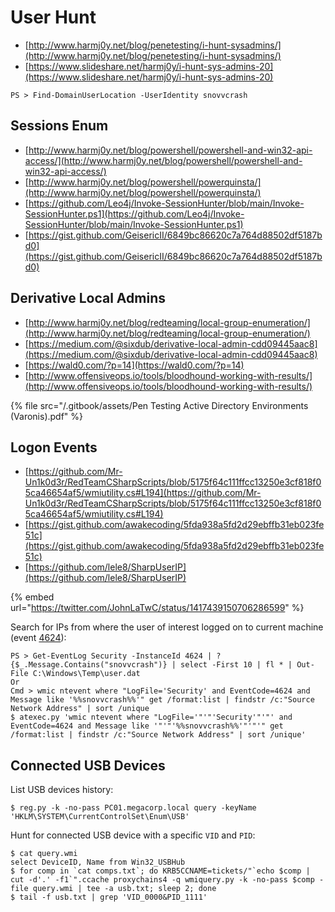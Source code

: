 # User Hunt

* [http://www.harmj0y.net/blog/penetesting/i-hunt-sysadmins/](http://www.harmj0y.net/blog/penetesting/i-hunt-sysadmins/)
* [https://www.slideshare.net/harmj0y/i-hunt-sys-admins-20](https://www.slideshare.net/harmj0y/i-hunt-sys-admins-20)

```
PS > Find-DomainUserLocation -UserIdentity snovvcrash
```




## Sessions Enum

* [http://www.harmj0y.net/blog/powershell/powershell-and-win32-api-access/](http://www.harmj0y.net/blog/powershell/powershell-and-win32-api-access/)
* [http://www.harmj0y.net/blog/powershell/powerquinsta/](http://www.harmj0y.net/blog/powershell/powerquinsta/)
* [https://github.com/Leo4j/Invoke-SessionHunter/blob/main/Invoke-SessionHunter.ps1](https://github.com/Leo4j/Invoke-SessionHunter/blob/main/Invoke-SessionHunter.ps1)
* [https://gist.github.com/GeisericII/6849bc86620c7a764d88502df5187bd0](https://gist.github.com/GeisericII/6849bc86620c7a764d88502df5187bd0)




## Derivative Local Admins

* [http://www.harmj0y.net/blog/redteaming/local-group-enumeration/](http://www.harmj0y.net/blog/redteaming/local-group-enumeration/)
* [https://medium.com/@sixdub/derivative-local-admin-cdd09445aac8](https://medium.com/@sixdub/derivative-local-admin-cdd09445aac8)
* [https://wald0.com/?p=14](https://wald0.com/?p=14)
* [http://www.offensiveops.io/tools/bloodhound-working-with-results/](http://www.offensiveops.io/tools/bloodhound-working-with-results/)

{% file src="/.gitbook/assets/Pen Testing Active Directory Environments (Varonis).pdf" %}




## Logon Events

- [https://github.com/Mr-Un1k0d3r/RedTeamCSharpScripts/blob/5175f64c111ffcc13250e3cf818f05ca46654af5/wmiutility.cs#L194](https://github.com/Mr-Un1k0d3r/RedTeamCSharpScripts/blob/5175f64c111ffcc13250e3cf818f05ca46654af5/wmiutility.cs#L194)
- [https://gist.github.com/awakecoding/5fda938a5fd2d29ebffb31eb023fe51c](https://gist.github.com/awakecoding/5fda938a5fd2d29ebffb31eb023fe51c)
- [https://github.com/lele8/SharpUserIP](https://github.com/lele8/SharpUserIP)

{% embed url="https://twitter.com/JohnLaTwC/status/1417439150706286599" %}

Search for IPs from where the user of interest logged on to current machine (event [4624](https://docs.microsoft.com/en-us/windows/security/threat-protection/auditing/event-4624)):

```
PS > Get-EventLog Security -InstanceId 4624 | ? {$_.Message.Contains("snovvcrash")} | select -First 10 | fl * | Out-File C:\Windows\Temp\user.dat
Or
Cmd > wmic ntevent where "LogFile='Security' and EventCode=4624 and Message like '%%snovvcrash%%'" get /format:list | findstr /c:"Source Network Address" | sort /unique
$ atexec.py 'wmic ntevent where "LogFile='"'"'Security'"'"' and EventCode=4624 and Message like '"'"'%%snovvcrash%%'"'"'" get /format:list | findstr /c:"Source Network Address" | sort /unique'
```




## Connected USB Devices

List USB devices history:

```
$ reg.py -k -no-pass PC01.megacorp.local query -keyName 'HKLM\SYSTEM\CurrentControlSet\Enum\USB'
```

Hunt for connected USB device with a specific `VID` and `PID`:

```
$ cat query.wmi
select DeviceID, Name from Win32_USBHub
$ for comp in `cat comps.txt`; do KRB5CCNAME=tickets/"`echo $comp | cut -d'.' -f1`".ccache proxychains4 -q wmiquery.py -k -no-pass $comp -file query.wmi | tee -a usb.txt; sleep 2; done
$ tail -f usb.txt | grep 'VID_0000&PID_1111'
```
